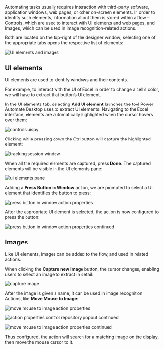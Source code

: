 Automating tasks usually requires interaction with third-party software, application windows, web pages, or other on-screen elements. In order to identify such elements, information about them is stored within a flow – Controls, which are used to interact with UI elements and web pages, and Images, which can be used in image recognition-related actions.

Both are located on the top-right of the designer window; selecting one of the appropriate tabs opens the respective list of elements:

![UI elements and images](..\media\ui-elements-images.png)

## UI elements
UI elements are used to identify windows and their contents.

For example, to interact with the UI of Excel in order to change a cell’s color, we will have to extract that button’s UI element.

In the UI elements tab, selecting **Add UI element** launches the tool Power Automate Desktop uses to extract UI elements. Navigating to the Excel interface, elements are automatically highlighted when the cursor hovers over them:

![controls uispy](..\media\controls-ui-spy.png)
 
Clicking while pressing down the Ctrl button will capture the highlighted element:

![tracking session window](..\media\tracking-session-window.png)

When all the required elements are captured, press **Done**. The captured elements will be visible in the UI elements pane:

![ui elements pane](..\media\ui-elements-pane.png)
 
Adding a **Press Button in Window** action, we are prompted to select a UI element that identifies the button to press:

![press button in window action properties](..\media\press-button-in-window-action-properties.png)
 
After the appropriate UI element is selected, the action is now configured to press the button:

![press button in window action properties continued](..\media\press-button-in-window-action-properties-continued.png)
 
## Images
Like UI elements, images can be added to the flow, and used in related actions.

When clicking the **Capture new Image** button, the cursor changes, enabling users to select an image to extract in detail:

![capture image](..\media\capture-image.png)
 
After the image is given a name, it can be used in image recognition Actions, like **Move Mouse to Image**:
 
![move mouse to image action properties](..\media\move-mouse-to-image-action-properties.png)

![action properties control repository popout continued](..\media\action-properties-image.png)

![move mouse to image action properties continued](..\media\move-mouse-to-image-action-properties-continued.png)
 
Thus configured, the action will search for a matching image on the display, then move the mouse cursor to it.